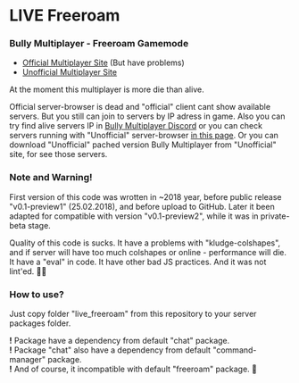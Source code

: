 # LIVE Freeroam
### Bully Multiplayer - Freeroam Gamemode

* [Official Multiplayer Site](https://bully-mp.com) (But have problems)
* [Unofficial Multiplayer Site](https://bully-mp.ru)

At the moment this multiplayer is more die than alive.

Official server-browser is dead and "official" client cant show available servers. But you still can join to servers by IP adress in game. Also you can try find alive servers IP in [Bully Multiplayer Discord](https://discord.gg/wbTaep5) or you can check servers running with "Unofficial" server-browser [in this page](https://bully-mp.ru/serverlist). Or you can download "Unofficial" pached version Bully Multiplayer from "Unofficial" site, for see those servers.

### Note and Warning!

First version of this code was wrotten in ~2018 year, before public release "v0.1-preview1" (25.02.2018), and before upload to GitHub. Later it been adapted for compatible with version "v0.1-preview2", while it was in private-beta stage. 

Quality of this code is sucks. It have a problems with "kludge-colshapes", and if server will have too much colshapes or online - performance will die. It have a "eval" in code. It have other bad JS practices. And it was not lint'ed. 🤷‍♀️

### How to use?
Just copy folder "live_freeroam" from this repository to your server packages folder.

**!** Package have a dependency from default "chat" package.<br>
**!** Package "chat" also have a dependency from default "command-manager" package.<br>
**!** And of course, it incompatible with default "freeroam" package. 🤔